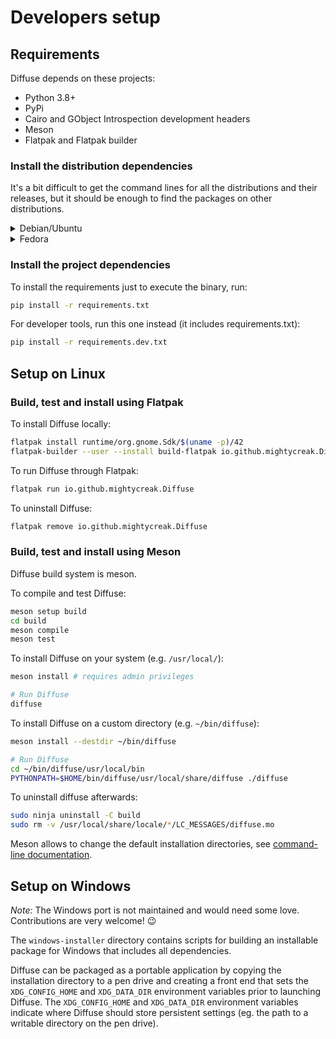 # Developers setup

## Requirements

Diffuse depends on these projects:

* Python 3.8+
* PyPi
* Cairo and GObject Introspection development headers
* Meson
* Flatpak and Flatpak builder

### Install the distribution dependencies

It's a bit difficult to get the command lines for all the distributions and
their releases, but it should be enough to find the packages on other
distributions.

<details>
    <summary>Debian/Ubuntu</summary>

```sh
sudo apt install python3-pip libcairo2-dev libgirepository1.0-dev meson flatpak flatpak-builder
```

_Note: Tested on Debian 11 (Buster) and Ubuntu 20.04 (Focal)_
</details>
<details>
    <summary>Fedora</summary>

```sh
sudo dnf install python-pip cairo-devel cairo-gobject-devel meson flatpak flatpak-builder
```

_Note: Tested on Fedora 34_
</details>

### Install the project dependencies

To install the requirements just to execute the binary, run:

```sh
pip install -r requirements.txt
```

For developer tools, run this one instead (it includes requirements.txt):

```sh
pip install -r requirements.dev.txt
```

## Setup on Linux

### Build, test and install using Flatpak

To install Diffuse locally:

```sh
flatpak install runtime/org.gnome.Sdk/$(uname -p)/42
flatpak-builder --user --install build-flatpak io.github.mightycreak.Diffuse.yml
```

To run Diffuse through Flatpak:

```sh
flatpak run io.github.mightycreak.Diffuse
```

To uninstall Diffuse:

```sh
flatpak remove io.github.mightycreak.Diffuse
```

### Build, test and install using Meson

Diffuse build system is meson.

To compile and test Diffuse:

```sh
meson setup build
cd build
meson compile
meson test
```

To install Diffuse on your system (e.g. `/usr/local/`):

```sh
meson install # requires admin privileges

# Run Diffuse
diffuse
```

To install Diffuse on a custom directory (e.g. `~/bin/diffuse`):

```sh
meson install --destdir ~/bin/diffuse

# Run Diffuse
cd ~/bin/diffuse/usr/local/bin
PYTHONPATH=$HOME/bin/diffuse/usr/local/share/diffuse ./diffuse
```

To uninstall diffuse afterwards:

```sh
sudo ninja uninstall -C build
sudo rm -v /usr/local/share/locale/*/LC_MESSAGES/diffuse.mo
```

Meson allows to change the default installation directories, see
[command-line documentation](https://mesonbuild.com/Commands.html#configure).

## Setup on Windows

_Note:_ The Windows port is not maintained and would need some love.
Contributions are very welcome! 😉

The `windows-installer` directory contains scripts for building an installable
package for Windows that includes all dependencies.

Diffuse can be packaged as a portable application by copying the installation
directory to a pen drive and creating a front end that sets the
`XDG_CONFIG_HOME` and `XDG_DATA_DIR` environment variables prior to launching
Diffuse.  The `XDG_CONFIG_HOME` and `XDG_DATA_DIR` environment variables
indicate where Diffuse should store persistent settings (eg. the path to a
writable directory on the pen drive).
